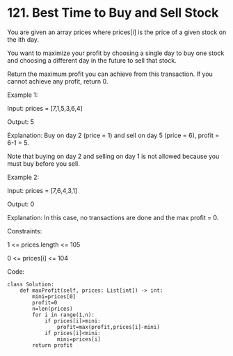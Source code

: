 # 121. Best Time to Buy and Sell Stock

You are given an array prices where prices[i] is the price of a given stock on the ith day.

You want to maximize your profit by choosing a single day to buy one stock and choosing a different day in the future to sell that stock.

Return the maximum profit you can achieve from this transaction. If you cannot achieve any profit, return 0.

Example 1:

Input: prices = [7,1,5,3,6,4]

Output: 5

Explanation: Buy on day 2 (price = 1) and sell on day 5 (price = 6), profit = 6-1 = 5.

Note that buying on day 2 and selling on day 1 is not allowed because you must buy before you sell.

Example 2:

Input: prices = [7,6,4,3,1]

Output: 0

Explanation: In this case, no transactions are done and the max profit = 0.
 
Constraints:

1 <= prices.length <= 105

0 <= prices[i] <= 104

Code:

```
class Solution:
    def maxProfit(self, prices: List[int]) -> int:
        mini=prices[0]
        profit=0
        n=len(prices)
        for i in range(1,n):
            if prices[i]>mini:
                profit=max(profit,prices[i]-mini)
            if prices[i]<mini:
                mini=prices[i]
        return profit
```
